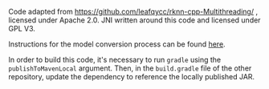 Code adapted from https://github.com/leafqycc/rknn-cpp-Multithreading/ , licensed under Apache 2.0. JNI written around this code and licensed under GPL V3.

Instructions for the model conversion process can be found [here](https://docs.photonvision.org/en/latest/docs/objectDetection/about-object-detection.html#training-custom-models).

In order to build this code, it's necessary to run ``gradle`` using the ``publishToMavenLocal`` argument.  Then, in the ``build.gradle`` file of the other repository, update the dependency to reference the locally published JAR.
